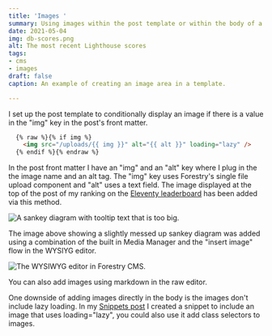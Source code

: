 ```yaml
---
title: 'Images '
summary: Using images within the post template or within the body of a post.
date: 2021-05-04
img: db-scores.png
alt: The most recent Lighthouse scores
tags:
- cms
- images
draft: false
caption: An example of creating an image area in a template.

---
```

I set up the post template to conditionally display an image if there is a value in the "img" key in the post's front matter.

```html
  {% raw %}{% if img %}
    <img src="/uploads/{{ img }}" alt="{{ alt }}" loading="lazy" />
  {% endif %}{% endraw %}
```

In the post front matter I have an "img" and an "alt" key where I plug in the the image name and an alt tag. The "img" key uses Forestry's single file upload component and "alt" uses a text field. The image displayed at the top of the post of my ranking on the [Eleventy leaderboard](https://www.11ty.dev/speedlify/) has been added via this method.

![A sankey diagram with tooltip text that is too big.](/uploads/seven-times.png)

The image above showing a slightly messed up sankey diagram was added using a combination of the built in Media Manager and the "insert image" flow in the WYSIYG editor.

![The WYSIWYG editor in Forestry CMS.](/uploads/insert-image.png)

You can also add images using markdown in the raw editor.

One downside of adding images directly in the body is the images don't include lazy loading. In my [Snippets post](/posts/snippets/) I created a snippet to include an image that uses loading="lazy", you could also use it add class selectors to images.
